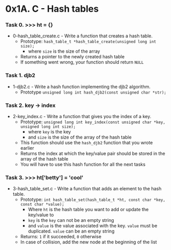 # 0x1A. C - Hash tables

### Task 0. >>> ht = {} 
* 0-hash_table_create.c - Write a function that creates a hash table.
   * Prototype: `hash_table_t *hash_table_create(unsigned long int size);`
      * where `size` is the size of the array
   * Returns a pointer to the newly created hash table
   * If something went wrong, your function should return `NULL`

### Task 1. djb2 
* 1-djb2.c - Write a hash function implementing the djb2 algorithm.
   * Prototype `unsigned long int hash_djb2(const unsigned char *str);`

### Task 2. key -> index 
* 2-key_index.c - Write a function that gives you the index of a key.
   * Prototype: `unsigned long int key_index(const unsigned char *key, unsigned long int size);`
      * where `key` is the key
      * and `size` is the size of the array of the hash table
   * This function should use the `hash_djb2` function that you wrote earlier
   * Returns the index at which the key/value pair should be stored in the array of the hash table
   * You will have to use this hash function for all the next tasks

### Task 3. >>> ht['betty'] = 'cool'
* 3-hash_table_set.c - Write a function that adds an element to the hash table.
   * Prototype: `int hash_table_set(hash_table_t *ht, const char *key, const char *value);`
      * Where `ht` is the hash table you want to add or update the key/value to
      * `key` is the `key` can not be an empty string
      * and `value` is the value associated with the key. `value` must be duplicated. `value` can be an empty string
   * Returns: `1` if it succeeded, `0` otherwise
   * In case of collision, add the new node at the beginning of the list
